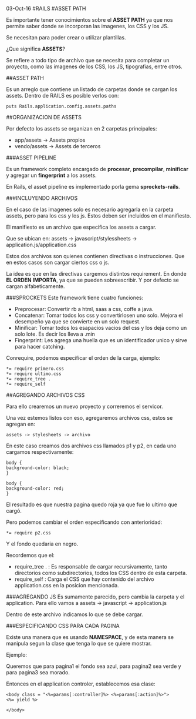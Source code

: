 03-Oct-16
#RAILS
#ASSET PATH


Es importante tener conocimientos sobre el **ASSET PATH** ya que nos permite saber donde se incorporan las imagenes, los CSS y los JS.

Se necesitan para poder crear o utilizar plantillas.

¿Que significa **ASSETS**?

Se refiere a todo tipo de archivo que se necesita para completar un proyecto, como las imagenes de los CSS, los JS, tipografias, entre otros.

##ASSET PATH

Es un arreglo que contiene un listado de carpetas donde se cargan los assets. Dentro de RAILS es posible verlos con:

	puts Rails.application.config.assets.paths

##ORGANIZACION DE ASSETS

Por defecto los assets se organizan en 2 carpetas principales:

- app/assets -> Assets propios
- vendo/assets -> Assets de terceros


###ASSET PIPELINE

Es un framework completo encargado de **procesar**, **precompilar**, **minificar** y agregar un **fingerprint** a los assets.

En Rails, el asset pipeline es implementado porla gema **sprockets-rails**.


###INCLUYENDO ARCHIVOS

En el caso de las imagenes solo es necesario agregarla en la carpeta assets, pero para los css y los js. Estos deben ser incluidos en el manifiesto.

El manifiesto es un archivo que especifica los assets a cargar.

Que se ubican en: assets -> javascript/stylessheets -> application.js/application.css

Estos dos archivos son quienes contienen directivas o instrucciones. Que en estos casos son cargar ciertos css o js.

La idea es que en las directivas cargemos distintos requirement. En donde **EL ORDEN IMPORTA**, ya que se pueden sobreescribir. Y por defecto se cargan alfabeticamente.

###SPROCKETS
Este framework tiene cuatro funciones:

- Preprocesar: Convertir rb a html, saas a css, coffe a java.
- Concatenar: Tomar todos los css y convertirlosen uno solo. Mejora el desempeño ya que se convierte en un solo request.
- Minificar: Tomar todos los esapacios vacios del css y los deja como un solo lote. Es decir los lleva a .min
- Fingerprint: Les agrega una huella que es un identificador unico y sirve para hacer catching.

Conrequire, podemos especificar el orden de la carga, ejemplo:

	*= require primero.css
	*= require ultimo.css
	*= require_tree .
	*= require_self


##AGREGANDO ARCHIVOS CSS

Para ello crearemos un nuevo proyecto y correremos el servicor.

Una vez estemos listos con eso, agregaremos archivos css, estos se agregan en:

	assets -> stylesheets -> archivo

En este caso creamos dos archivos css llamados p1 y p2, en cada uno cargamos respectivamente:

	body {
	background-color: black;
	}

	body {
	background-color: red;
	}

El resultado es que nuestra pagina quedo roja ya que fue lo ultimo que cargó.

Pero podemos cambiar el orden especificando con anterioridad:

	*= require p2.css

Y el fondo quedaria en negro.

Recordemos que el:

- require_tree . : Es responsable de cargar recursivamente, tanto directorios como subdirectorios, todos los CSS dentro de esta carpeta.
- require_self : Carga el CSS que hay contenido del archivo application.css en la posicion mencionada.

###AGREGANDO JS
Es sumamente parecido, pero cambia la carpeta y el application. Para ello vamos a assets -> javascript -> application.js

Dentro de este archivo indicamos lo que se debe cargar.

###ESPECIFICANDO CSS PARA CADA PAGINA

Existe una manera que es usando **NAMESPACE**, y de esta manera se manipula segun la clase que tenga lo que se quiere mostrar.

Ejemplo:

Queremos que para pagina1 el fondo sea azul, para pagina2 sea verde y para pagina3 sea morado.

Entonces en el application controler, establecemos esa clase:

	<body class = "<%=params[:controller]%> <%=params[:action]%>">
	<%= yield %>

	</body>

